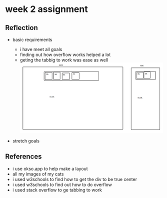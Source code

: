# week 2 assignment

## Reflection

- basic requirements

  - i have meet all goals
  - finding out how overflow works helped a lot
  - geting the tabbig to work was ease as well
    ![alt text](image.png)

- stretch goals

## References

- i use okso.app to help make a layout
- all my images of my cats
- i used w3schools to find how to get the div to be true center
- i used w3schools to find out how to do overflow
- i used stack overflow to ge tabbing to work
